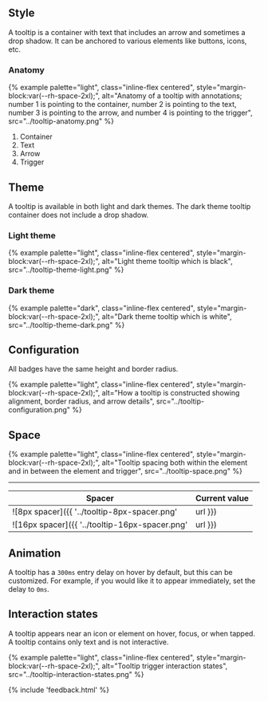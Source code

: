 ## Style 
A tooltip is a container with text that includes an arrow and sometimes a drop shadow. It can be anchored to various elements like buttons, icons, etc.
### Anatomy 
{% example palette="light",
          class="inline-flex centered",
          style="margin-block:var(--rh-space-2xl);",
          alt="Anatomy of a tooltip with annotations; number 1 is pointing to the container, number 2 is pointing to the text, number 3 is pointing to the arrow, and number 4 is pointing to the trigger",
          src="../tooltip-anatomy.png" %}

1) Container
2) Text
3) Arrow
4) Trigger
## Theme 
A tooltip is available in both light and dark themes. The dark theme tooltip container does not include a drop shadow.
### Light theme 
{% example palette="light",
          class="inline-flex centered",
          style="margin-block:var(--rh-space-2xl);",
          alt="Light theme tooltip which is black",
          src="../tooltip-theme-light.png" %}


### Dark theme 
{% example palette="dark",
          class="inline-flex centered",
          style="margin-block:var(--rh-space-2xl);",
          alt="Dark theme tooltip which is white",
          src="../tooltip-theme-dark.png" %}


## Configuration 
All badges have the same height and border radius.

{% example palette="light",
          class="inline-flex centered",
          style="margin-block:var(--rh-space-2xl);",
          alt="How a tooltip is constructed showing alignment, border radius, and arrow details",
          src="../tooltip-configuration.png" %}


## Space 
{% example palette="light",
          class="inline-flex centered",
          style="margin-block:var(--rh-space-2xl);",
          alt="Tooltip spacing both within the element and in between the element and trigger",
          src="../tooltip-space.png" %}

<hr>

| Spacer | Current value |
| ------ | ------------- |
| ![8px spacer]({{ '../tooltip-8px-spacer.png' | url }}) | 8px 0.5rem |
| ![16px spacer]({{ '../tooltip-16px-spacer.png' | url }}) | 16px 1.0rem |

## Animation 
A tooltip has a <code>300ms</code> entry delay on hover by default, but this can be customized. For example, if you would like it to appear immediately, set the delay to <code>0ms</code>.
## Interaction states 
A tooltip appears near an icon or element on hover, focus, or when tapped. A tooltip contains only text and is not interactive.

{% example palette="light",
          class="inline-flex centered",
          style="margin-block:var(--rh-space-2xl);",
          alt="Tooltip trigger interaction states",
          src="../tooltip-interaction-states.png" %}

{% include 'feedback.html' %}